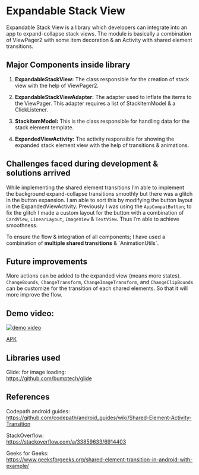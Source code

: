 # Expandable Stack View

Expandable Stack View is a library which developers can integrate into an app to expand-collapse stack views. The module is basically a combination of ViewPager2 with some item decoration & an Activity with shared element transitions.

## Major Components inside library

1. <b>ExpandableStackView:</b> The class responsible for the creation of stack view with the help of ViewPager2.

2. <b>ExpandableStackViewAdapter:</b> The adapter used to inflate the items to the ViewPager. This adapter requires a list of StackItemModel & a ClickListener.

3. <b>StackItemModel:</b> This is the class responsible for handling data for the stack element template.

4. <b>ExpandedViewActivity:</b> The activity responsible for showing the expanded stack element view with the help of transitions & animations.

## Challenges faced during development & solutions arrived

While implementing the shared element transitions I’m able to implement the background expand-collapse transitions smoothly but there was a glitch in the button expansion. I am able to sort this by modifying the button layout in the ExpandedViewActivity. Previously I was using the `AppCompatButton`; to fix the glitch I made a custom layout for the button with a combination of `CardView`, `LinearLayout`, `ImageView` & `TextView`. Thus I’m able to achieve smoothness.
<p>To ensure the flow & integration of all components; I have used a combination of <b>multiple shared transitions</b> & `AnimationUtils`.<p/>

## Future improvements
More actions can be added to the expanded view (means more states). `ChangeBounds`, `ChangeTransform`, `ChangeImageTransform`, and `ChangeClipBounds` can be customize for the transition of each shared elements. So that it will more improve the flow.

Demo video:
-
[![demo video](https://img.youtube.com/vi/ul2OylQ4hEE/0.jpg)](https://www.youtube.com/watch?v=ul2OylQ4hEE)

[APK](https://drive.google.com/file/d/1toaRGN3woEaw3VTVvxQue1DottpDSxQi/view?usp=sharing "link to APK")

## Libraries used
Glide: for image loading:<br/>
https://github.com/bumptech/glide

## References
Codepath android guides:<br/>
https://github.com/codepath/android_guides/wiki/Shared-Element-Activity-Transition

StackOverflow:<br/>
https://stackoverflow.com/a/33859633/6914403

Geeks for Geeks:<br/>
https://www.geeksforgeeks.org/shared-element-transition-in-android-with-example/

